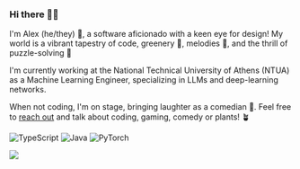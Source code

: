 ### Hi there 🦸👋

I'm Alex (he/they) 🌟, a software aficionado with a keen eye for design! My world is a vibrant tapestry of code, greenery 🌿, melodies 🎵, and the thrill of puzzle-solving 🧩

I'm currently working at the National Technical University of Athens (NTUA) as a Machine Learning Engineer, specializing in LLMs and deep-learning networks. 

When not coding, I'm on stage, bringing laughter as a comedian 🎤. Feel free to [reach out](mailto:alex.arvanitidis0@gmail.com?subject=[GitHub]%20Hello!) and talk about coding, gaming, comedy or plants! 🪴

![TypeScript](https://shields.io/badge/TypeScript-3178C6?logo=TypeScript&logoColor=FFF&style=flat-square)
![Java](https://img.shields.io/badge/Kotlin-ED8B00?style=flat-square&logo=kotlin&logoColor=white)
![PyTorch](https://img.shields.io/badge/PyTorch-EE4C2C?style=flat-square&logo=pytorch&logoColor=white)

![](https://komarev.com/ghpvc/?username=alarv&color=ff69b4)
